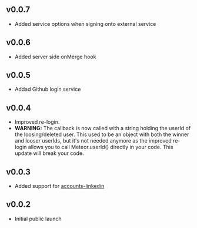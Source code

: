 ## v0.0.7
* Added service options when signing onto external service

## v0.0.6
* Added server side onMerge hook

## v0.0.5
* Addad Github login service

## v0.0.4
* Improved re-login.
* **WARNING:** The callback is now called with a string holding the userId of the loosing/deleted user. This used to be an object with both the winner and looser userIds, but it's not needed anymore as the improved re-login allows you to call Meteor.userId() directly in your code. This update will break your code.

## v0.0.3
* Added support for [accounts-linkedin](https://atmospherejs.com/package/accounts-linkedin)

## v0.0.2
* Initial public launch
